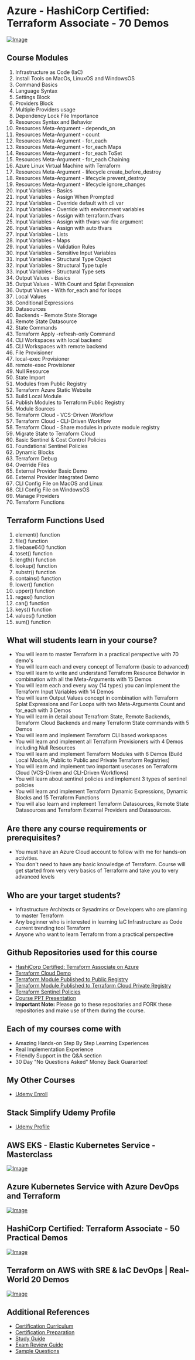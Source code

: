 # Azure - HashiCorp Certified: Terraform Associate - 70 Demos
[![Image](https://stacksimplify.com/course-images/azure-hashicorp-certified-terraform-associate-highest-rated.png "Azure - HashiCorp Certified: Terraform Associate - 70 Demos")](https://links.stacksimplify.com/azure-hashicorp-certified-terraform-associate)


## Course Modules
01. Infrastructure as Code (IaC)
02. Install Tools on MacOs, LinuxOS and WindowsOS
03. Command Basics
04. Language Syntax
05. Settings Block
06. Providers Block
07. Multiple Providers usage
08. Dependency Lock File Importance
09. Resources Syntax and Behavior
10. Resources Meta-Argument - depends_on
11. Resources Meta-Argument - count
12. Resources Meta-Argument - for_each 
13. Resources Meta-Argument - for_each Maps
14. Resources Meta-Argument - for_each ToSet
15. Resources Meta-Argument - for_each Chaining
16. Azure Linux Virtual Machine with Terraform
17. Resources Meta-Argument - lifecycle create_before_destroy
18. Resources Meta-Argument - lifecycle prevent_destroy
19. Resources Meta-Argument - lifecycle ignore_changes
20. Input Variables - Basics
21. Input Variables - Assign When Prompted
22. Input Variables - Override default with cli var
23. Input Variables - Override with environment variables
24. Input Variables - Assign with terraform.tfvars
25. Input Variables - Assign with tfvars var-file argument
26. Input Variables - Assign with auto tfvars
27. Input Variables - Lists
28. Input Variables - Maps
29. Input Variables - Validation Rules
30. Input Variables - Sensitive Input Variables
31. Input Variables - Structural Type Object
32. Input Variables - Structural Type tuple
33. Input Variables - Structural Type sets
34. Output Values - Basics
35. Output Values - With Count and Splat Expression
36. Output Values - With for_each and for loops
37. Local Values
38. Conditional Expressions
39. Datasources
40. Backends - Remote State Storage
41. Remote State Datasource
42. State Commands
43. Terraform Apply -refresh-only Command
44. CLI Workspaces with local backend
45. CLI Workspaces with remote backend
46. File Provisioner
47. local-exec Provisioner
48. remote-exec Provisioner
49. Null Resource
50. State Import
51. Modules from Public Registry
52. Terraform Azure Static Website
53. Build Local Module
54. Publish Modules to Terraform Public Registry
55. Module Sources
56. Terraform Cloud - VCS-Driven Workflow
57. Terraform Cloud - CLI-Driven Workflow
58. Terraform Cloud - Share modules in private module registry
59. Migrate State to Terraform Cloud
60. Basic Sentinel & Cost Control Policies
61. Foundational Sentinel Policies
62. Dynamic Blocks
63. Terraform Debug
64. Override Files
65. External Provider Basic Demo
66. External Provider Integrated Demo
67. CLI Config File on MacOS and Linux
68. CLI Config File on WindowsOS
69. Manage Providers
70. Terraform Functions


## Terraform Functions Used
1. element() function
2. file() function
3. filebase64() function
4. toset() function
5. length() function
6. lookup() function
7. substr() function
8. contains() function
9. lower() function
10. upper() function
11. regex() function
12. can() function
13. keys() function
14. values() function
15. sum() function


## What will students learn in your course?
- You will learn to master Terraform in a practical perspective with 70 demo's
- You will learn each and every concept of Terraform (basic to advanced)
- You will learn to write and understand Terraform Resource Behavior in combination with all the Meta-Arguments with 15 Demos
- You will learn each and every way (14 types) you can implement the Terraform Input Variables with 14 Demos
- You will learn Output Values concept in combination with Terraform Splat Expressions and For Loops with two Meta-Arguments Count and for_each with 3 Demos
- You will learn in detail about Terrafrom State, Remote Backends, Terraform Cloud Backends and many Terraform State commands with 5 Demos
- You will learn and implement Terraform CLI based workspaces
- You will learn and implement all Terraform Provisioners with 4 Demos including Null Resources
- You will learn and implement Terraform Modules with 6 Demos (Build Local Module, Public to Public and Private Terraform Registries)
- You will learn and implement two important usecases on Terraform Cloud (VCS-Driven and CLI-Driven Workflows)
- You will learn about sentinel policies and implement 3 types of sentinel policies
- You will learn and implement Terraform Dynamic Expressions, Dynamic Blocks and 15 Terraform Functions
- You will also learn and implement Terraform Datasources, Remote State Datasources and  Terraform External Providers and Datasources.


## Are there any course requirements or prerequisites?
- You must have an Azure Cloud account to follow with me for hands-on activities.
- You don't need to have any basic knowledge of Terraform. Course will get started from very very basics of Terraform and take you to very advanced levels



## Who are your target students?
- Infrastructure Architects or Sysadmins or Developers who are planning to master Terraform
- Any beginner who is interested in learning IaC Infrastructure as Code current trending tool Terraform 
- Anyone who want to learn Terraform from a practical perspective 

## Github Repositories used for this course
- [HashiCorp Certified: Terraform Associate on Azure](https://github.com/stacksimplify/hashicorp-certified-terraform-associate-on-azure)
- [Terraform Cloud Demo](https://github.com/stacksimplify/terraform-cloud-azure-demo1)
- [Terraform Module Published to Public Registry](https://github.com/stacksimplify/terraform-azurerm-staticwebsitepublic)
- [Terraform Module Published to Terraform Cloud Private Registry](https://github.com/stacksimplify/terraform-azurerm-staticwebsiteprivate)
- [Terraform Sentinel Policies](https://github.com/stacksimplify/terraform-sentinel-policies-azure)
- [Course PPT Presentation](https://github.com/stacksimplify/hashicorp-certified-terraform-associate-azure/tree/master/course-presentation)
- **Important Note:** Please go to these repositories and FORK these repositories and make use of them during the course.


## Each of my courses come with
- Amazing Hands-on Step By Step Learning Experiences
- Real Implementation Experience
- Friendly Support in the Q&A section
- 30 Day "No Questions Asked" Money Back Guarantee!

## My Other Courses
- [Udemy Enroll](https://stacksimplify.com/azure-aks/courses/stacksimplify-best-selling-courses-on-udemy/)

## Stack Simplify Udemy Profile
- [Udemy Profile](https://www.udemy.com/user/kalyan-reddy-9/)

## AWS EKS - Elastic Kubernetes Service - Masterclass
[![Image](https://stacksimplify.com/course-images/AWS-EKS-Kubernetes-Masterclass-DevOps-Microservices-course.png "AWS EKS Kubernetes - Masterclass")](https://www.udemy.com/course/aws-eks-kubernetes-masterclass-devops-microservices/?referralCode=257C9AD5B5AF8D12D1E1)

## Azure Kubernetes Service with Azure DevOps and Terraform 
[![Image](https://stacksimplify.com/course-images/azure-kubernetes-service-with-azure-devops-and-terraform.png "Azure Kubernetes Service with Azure DevOps and Terraform")](https://www.udemy.com/course/azure-kubernetes-service-with-azure-devops-and-terraform/?referralCode=2499BF7F5FAAA506ED42)

## HashiCorp Certified: Terraform Associate - 50 Practical Demos
[![Image](https://stacksimplify.com/course-images/hashicorp-certified-terraform-associate-highest-rated.png "HashiCorp Certified: Terraform Associate - 50 Practical Demos")](https://links.stacksimplify.com/hashicorp-certified-terraform-associate)

## Terraform on AWS with SRE & IaC DevOps | Real-World 20 Demos
[![Image](https://stacksimplify.com/course-images/terraform-on-aws-best-seller.png "Terraform on AWS with SRE & IaC DevOps | Real-World 20 Demos")](https://links.stacksimplify.com/terraform-on-aws-with-sre-and-iacdevops)

## Additional References
- [Certification Curriculum](https://www.hashicorp.com/certification/terraform-associate)
- [Certification Preparation](https://learn.hashicorp.com/collections/terraform/certification)
- [Study Guide](https://learn.hashicorp.com/tutorials/terraform/associate-study?in=terraform/certification)
- [Exam Review Guide](https://learn.hashicorp.com/tutorials/terraform/associate-review?in=terraform/certification)
- [Sample Questions](https://learn.hashicorp.com/tutorials/terraform/associate-questions?in=terraform/certification)







